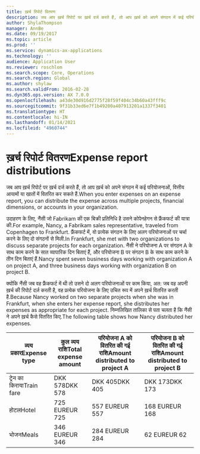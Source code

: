 ```yaml
---
title: ख़र्च रिपोर्ट वितरण
description: जब आप ख़र्च रिपोर्ट पर ख़र्च दर्ज करते हैं, तो आप ख़र्च को अपने संगठन में कई परियोजनाओं, कानूनी निकायों या खातों में वितरित कर सकते हैं.
author: ShylaThompson
manager: AnnBe
ms.date: 09/19/2017
ms.topic: article
ms.prod: ''
ms.service: dynamics-ax-applications
ms.technology: ''
audience: Application User
ms.reviewer: roschlom
ms.search.scope: Core, Operations
ms.search.region: Global
ms.author: shylaw
ms.search.validFrom: 2016-02-28
ms.dyn365.ops.version: AX 7.0.0
ms.openlocfilehash: a43de30d916d2775f28f59f404c34b60a43fff9c
ms.sourcegitcommit: 9f31b33ed6e7f1b49200a407913201a1337f3401
ms.translationtype: HT
ms.contentlocale: hi-IN
ms.lasthandoff: 01/14/2021
ms.locfileid: "4960744"
---
```

# <a name="expense-report-distributions"></a><span data-ttu-id="b9e2a-103">ख़र्च रिपोर्ट वितरण</span><span class="sxs-lookup"><span data-stu-id="b9e2a-103">Expense report distributions</span></span>

<span data-ttu-id="b9e2a-104">जब आप ख़र्च रिपोर्ट पर ख़र्च दर्ज करते हैं, तो आप ख़र्च को अपने संगठन में कई परियोजनाओं, वित्तीय आयामों या खातों में वितरित कर सकते हैं.</span><span class="sxs-lookup"><span data-stu-id="b9e2a-104">When you enter expenses on an expense report, you can distribute the expense across multiple projects, financial dimensions, or accounts in your organization.</span></span>

<span data-ttu-id="b9e2a-105">उदाहरण के लिए, नैंसी जो Fabrikam की एक बिक्री प्रतिनिधि है उसने कोपेनहेगन से फ्रैंकफर्ट की यात्रा की.</span><span class="sxs-lookup"><span data-stu-id="b9e2a-105">For example, Nancy, a Fabrikam sales representative, traveled from Copenhagen to Frankfurt.</span></span> <span data-ttu-id="b9e2a-106">फ्रैंकफर्ट में, वो प्रत्येक संगठन के लिए अलग परियोजनाओं पर चर्चा करने के लिए दो संगठनों से मिली.</span><span class="sxs-lookup"><span data-stu-id="b9e2a-106">In Frankfurt, she met with two organizations to discuss separate projects for each organization.</span></span> <span data-ttu-id="b9e2a-107">नैंसी ने परियोजना A पर संगठन A के साथ काम करने के सात व्यापारिक दिन बिताएं हैं, और परियोजना B पर संगठन B के साथ काम करने के तीन दिन बिताएं हैं.</span><span class="sxs-lookup"><span data-stu-id="b9e2a-107">Nancy spent seven business days working with organization A on project A, and three business days working with organization B on project B.</span></span>

<span data-ttu-id="b9e2a-108">क्योंकि नैंसी जब वह फ्रैंकफर्ट में थी तो उसने दो अलग परियोजनाओं पर काम किया, अत: जब वह अपनी ख़र्च की रिपोर्ट दर्ज़ करती है, वह प्रत्येक परियोजना के लिए उचित रूप में अपने ख़र्च वितरित करती है.</span><span class="sxs-lookup"><span data-stu-id="b9e2a-108">Because Nancy worked on two separate projects when she was in Frankfurt, when she enters her expense report, she distributes her expenses as appropriate for each project.</span></span> <span data-ttu-id="b9e2a-109">निम्नलिखित तालिका से पता चलता है कि नैंसी ने अपने ख़र्च कैसे वितरित किए.</span><span class="sxs-lookup"><span data-stu-id="b9e2a-109">The following table shows how Nancy distributed her expenses.</span></span>


| <span data-ttu-id="b9e2a-110">व्यय प्रकार</span><span class="sxs-lookup"><span data-stu-id="b9e2a-110">Expense type</span></span> | <span data-ttu-id="b9e2a-111">कुल व्यय राशि</span><span class="sxs-lookup"><span data-stu-id="b9e2a-111">Total expense amount</span></span>|<span data-ttu-id="b9e2a-112">परियोजना A को वितरित की गई राशि</span><span class="sxs-lookup"><span data-stu-id="b9e2a-112">Amount distributed to project A</span></span>| <span data-ttu-id="b9e2a-113">परियोजना B को वितरित की गई राशि</span><span class="sxs-lookup"><span data-stu-id="b9e2a-113">Amount distributed to project B</span></span> |
|--------------|---------------------|-------------------------------|---------------------------------|
|<span data-ttu-id="b9e2a-114">ट्रेन का किराया</span><span class="sxs-lookup"><span data-stu-id="b9e2a-114">Train fare</span></span>   |<span data-ttu-id="b9e2a-115">DKK 578</span><span class="sxs-lookup"><span data-stu-id="b9e2a-115">DKK 578</span></span>              |<span data-ttu-id="b9e2a-116">DKK 405</span><span class="sxs-lookup"><span data-stu-id="b9e2a-116">DKK 405</span></span>                        |<span data-ttu-id="b9e2a-117">DKK 173</span><span class="sxs-lookup"><span data-stu-id="b9e2a-117">DKK 173</span></span>                          |
|<span data-ttu-id="b9e2a-118">होटल</span><span class="sxs-lookup"><span data-stu-id="b9e2a-118">Hotel</span></span>         |<span data-ttu-id="b9e2a-119">725 EUR</span><span class="sxs-lookup"><span data-stu-id="b9e2a-119">EUR 725</span></span>              |<span data-ttu-id="b9e2a-120">557 EUR</span><span class="sxs-lookup"><span data-stu-id="b9e2a-120">EUR 557</span></span>                        |<span data-ttu-id="b9e2a-121">168 EUR</span><span class="sxs-lookup"><span data-stu-id="b9e2a-121">EUR 168</span></span>                          |
|<span data-ttu-id="b9e2a-122">भोजन</span><span class="sxs-lookup"><span data-stu-id="b9e2a-122">Meals</span></span>         |<span data-ttu-id="b9e2a-123">346 EUR</span><span class="sxs-lookup"><span data-stu-id="b9e2a-123">EUR 346</span></span>              |<span data-ttu-id="b9e2a-124">284 EUR</span><span class="sxs-lookup"><span data-stu-id="b9e2a-124">EUR 284</span></span>                        |<span data-ttu-id="b9e2a-125">62 EUR</span><span class="sxs-lookup"><span data-stu-id="b9e2a-125">EUR 62</span></span>                           |

